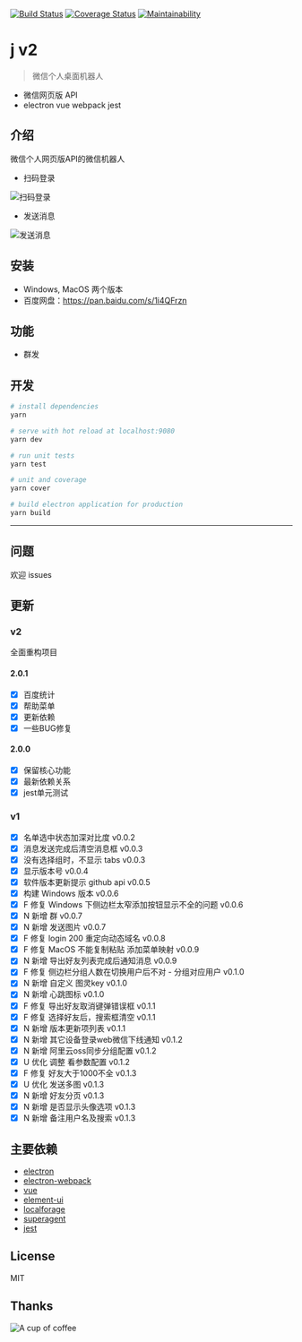 
[![Build Status](https://travis-ci.org/joehecn/j.svg?branch=master)](https://travis-ci.org/joehecn/j)
[![Coverage Status](https://coveralls.io/repos/github/joehecn/j/badge.svg?branch=master)](https://coveralls.io/github/joehecn/j?branch=master)
[![Maintainability](https://api.codeclimate.com/v1/badges/ab2abfd34d8cd46a074c/maintainability)](https://codeclimate.com/github/joehecn/j/maintainability)

# j v2
> 微信个人桌面机器人
- 微信网页版 API
- electron vue webpack jest

## 介绍
微信个人网页版API的微信机器人

- 扫码登录

![扫码登录](https://raw.githubusercontent.com/joehecn/j/master/login.gif)

- 发送消息

![发送消息](https://raw.githubusercontent.com/joehecn/j/master/sendmsg.gif)
## 安装
- Windows, MacOS 两个版本
- 百度网盘：https://pan.baidu.com/s/1i4QFrzn
## 功能
- 群发
## 开发
``` bash
# install dependencies
yarn

# serve with hot reload at localhost:9080
yarn dev

# run unit tests
yarn test

# unit and coverage
yarn cover

# build electron application for production
yarn build
```

---

## 问题
欢迎 issues

## 更新
### v2
全面重构项目

#### 2.0.1
- [x] 百度统计
- [x] 帮助菜单
- [x] 更新依赖
- [x] 一些BUG修复

#### 2.0.0
- [x] 保留核心功能
- [x] 最新依赖关系
- [x] jest单元测试

### v1
- [x] 名单选中状态加深对比度 v0.0.2
- [x] 消息发送完成后清空消息框 v0.0.3
- [x] 没有选择组时，不显示 tabs v0.0.3
- [x] 显示版本号 v0.0.4
- [x] 软件版本更新提示 github api v0.0.5
- [x] 构建 Windows 版本 v0.0.6
- [x] F 修复 Windows 下侧边栏太窄添加按钮显示不全的问题 v0.0.6
- [x] N 新增 群 v0.0.7
- [x] N 新增 发送图片 v0.0.7
- [x] F 修复 login 200 重定向动态域名 v0.0.8
- [x] F 修复 MacOS 不能复制粘贴 添加菜单映射 v0.0.9
- [x] N 新增 导出好友列表完成后通知消息 v0.0.9
- [x] F 修复 侧边栏分组人数在切换用户后不对 - 分组对应用户 v0.1.0
- [x] N 新增 自定义 图灵key v0.1.0
- [x] N 新增 心跳图标 v0.1.0
- [x] F 修复 导出好友取消键弹错误框 v0.1.1
- [x] F 修复 选择好友后，搜索框清空 v0.1.1
- [x] N 新增 版本更新项列表 v0.1.1
- [x] N 新增 其它设备登录web微信下线通知 v0.1.2
- [x] N 新增 阿里云oss同步分组配置 v0.1.2
- [x] U 优化 调整 看参数配置 v0.1.2
- [x] F 修复 好友大于1000不全 v0.1.3
- [x] U 优化 发送多图 v0.1.3
- [x] N 新增 好友分页 v0.1.3
- [x] N 新增 是否显示头像选项 v0.1.3
- [x] N 新增 备注用户名及搜索 v0.1.3

## 主要依赖
- [electron](https://github.com/electron/electron)
- [electron-webpack](https://github.com/electron-userland/electron-webpack)
- [vue](https://github.com/vuejs/vue)
- [element-ui](https://github.com/ElemeFE/element)
- [localforage](https://github.com/localForage/localForage)
- [superagent](https://github.com/visionmedia/superagent)
- [jest](https://github.com/facebook/jest)

## License
MIT

## Thanks
![A cup of coffee](https://raw.githubusercontent.com/joehecn/j/master/a_cup_of_coffee.JPG)
